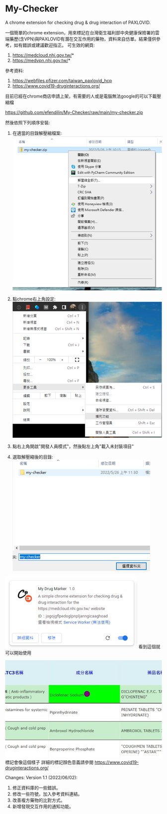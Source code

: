 # My-Checker
A chrome extension for checking drug &amp; drug interaction of PAXLOVID.

一個簡單的chrome extension，用來標記在台灣衛生福利部中央健康保險署的雲端藥歷(含VPN)與PAXLOVID有潛在交互作用的藥物，資料來自仿單。結果僅供參考，如有錯誤或建議歡迎指正。
可生效的網頁:
1. https://medcloud.nhi.gov.tw/*
2. https://medvpn.nhi.gov.tw/*

參考資料:
1. https://webfiles.pfizer.com/taiwan_paxlovid_hcp
2. https://www.covid19-druginteractions.org/

目前已經在chrome商店申請上架，有需要的人或是電腦無法google的可以下載壓縮檔

https://github.com/efendilin/My-Checker/raw/main/my-checker.zip

然後依照下列順序安裝:
1. 在適當的目錄解壓縮檔案:
![](https://raw.githubusercontent.com/efendilin/My-Checker/main/Screenshot1.png)

2. 點chrome右上角設定:
![](https://raw.githubusercontent.com/efendilin/My-Checker/main/Screenshot2.png)

3. 點右上角開啟"開發人員模式"，然後點左上角"載入未封裝項目"

4. 選取解壓縮後的目錄:
![](https://raw.githubusercontent.com/efendilin/My-Checker/main/Screenshot3.png)

![](https://raw.githubusercontent.com/efendilin/My-Checker/main/Screenshot4.png)
看到這個就可以開始使用


![](https://raw.githubusercontent.com/efendilin/My-Checker/main/Screenshot5.jpg)
標記會像這個樣子
詳細的標記顏色意義請參閱 https://www.covid19-druginteractions.org/

Changes:
Version 1.1 (2022/06/02):
1. 修正資料庫的一些錯誤。
2. 修改一些符號，加入參考資料連結。
3. 改善複方藥物的比對方式。
4. 新增發現交互作用的通知功能。
